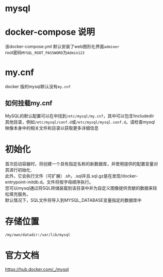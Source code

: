 # mysql

# docker-compose 说明
该docker-compose.yml 默认安装了web图形化界面`adminer`<br>
root密码`MYSQL_ROOT_PASSWORD`为`Admin123` <br>
# my.cnf
docker 版的mysql默认没有`my.cnf`<br>
## 如何挂载my.cnf
MySQL的默认配置可以在中找到`/etc/mysql/my.cnf`，其中可以包含!includedir其他目录，例如`/etc/mysql/conf.d`或`/etc/mysql/mysql.conf.d`。请检查mysql映像本身中的相关文件和目录以获取更多详细信息<br>
# 初始化
首次启动容器时，将创建一个具有指定名称的新数据库，并使用提供的配置变量对其进行初始化.<br>
此外，它会执行文件（可扩展）.sh，.sql并且.sql.gz是在发现/docker-entrypoint-initdb.d。文件将按字母顺序执行。<br>
您可以mysql通过将SQL转储装载到该目录中并为自定义图像提供贡献的数据来轻松填充服务。<br>
默认情况下，SQL文件将导入到MYSQL_DATABASE变量指定的数据库中<br>
# 存储位置
`/my/own/datadir:/var/lib/mysql`
# 官方文档
<https://hub.docker.com/_/mysql>